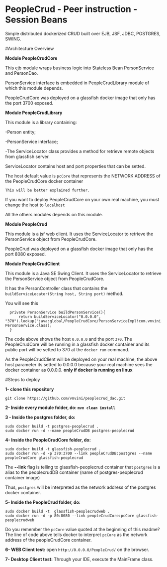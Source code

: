 # PeopleCrud - Peer instruction - Session Beans  
Simple distributed dockerized CRUD built over EJB, JSF, JDBC, POSTGRES, SWING.


#Architecture Overview

**Module PeopleCrudCore**

This ejb module wraps business logic into Stateless Bean PersonService and PersonDao. 

PersonService interface is embedded in PeopleCrudLibrary module of which this module depends.

PeopleCrudCore was deployed on a glassfish docker image that only has the port 3700 exposed. 

**Module PeopleCrudLibrary**

This module is a library containing: 
  
  -Person entity;
  
  -PersonService interface;
  
  -The ServiceLocator class provides a method for retrieve remote objects from glassfish server.
  
  ServiceLocator contains host and port properties that can be setted.
    
  The host default value is `pcCore` that represents the NETWORK ADDRESS of the PeopleCrudCore docker container
    
  `This will be better explained further.`
    
  If you want to deploy PeopleCrudCore on your own real machine, you must change the host to `localhost`
    
All the others modules depends on this module.

**Module PeopleCrud**

This module is a jsf web client. It uses the ServiceLocator to retrieve the PersonService object from PeopleCrudCore.

PeopleCrud was deployed on a glassfish docker image that only has the port 8080 exposed.

**Module PeopleCrudClient**

This module is a Java SE Swing Client. It uses the ServiceLocator to retrieve the PersonService object from PeopleCrudCore. 

It has the PersonController class that contains the `buildServiceLocator(String host, String port)` method.

You will see this 
  
      private PersonService buildPersonService(){
          return buildServiceLocator("0.0.0.0", "370").lookup("java:global/PeopleCrudCore/PersonServiceImpl!com.vmvini.peoplecrudlibrary.PersonService", PersonService.class);
      }  

The code above shows the host `0.0.0.0` and the port `370`.
The PeopleCrudCore will be running in a glassfish docker container and its public port will be setted to 370 at the `docker run` command.

As the PeopleCrudClient will be deployed on your real machine, the above host parameter its setted to 0.0.0.0 because your real machine sees the docker container as 0.0.0.0. **only if docker is running on linux**



#Steps to deploy 

**1- clone this repository**

    git clone https://github.com/vmvini/peoplecrud_dac.git

**2- Inside every module folder, do: `mvn clean install`**

**3 - Inside the postgres folder, do:**

    sudo docker build -t postgres-peoplecrud . 
    sudo docker run -d --name peopleCrudDB postgres-peoplecrud
    
**4- Inside the PeopleCrudCore folder, do:**

    sudo docker build -t glassfish-peoplecrud .
    sudo docker run -d -p 370:3700 --link peopleCrudDB:postgres --name peopleCrudCore glassfish-peoplecrud 
    
The **--link** flag is telling to glassfish-peoplecrud container that `postgres` is a alias to the peoplecrudDB container (name of postgres-peoplecrud container image)

Thus, `postgres` will be interpreted as the network address of the postgres docker container.


**5- Inside the PeopleCrud folder, do:**

    sudo docker build -t  glassfish-peoplecrudweb .
    sudo docker run -d -p 80:8080 --link peopleCrudCore:pcCore glassfish-peoplecrudweb
  
Do you remember the `pcCore` value quoted at the beginning of this readme? The line of code above tells docker to interpret `pcCore` as the network address of the peopleCrudCore container.

**6- WEB Client test:**
    open  `http://0.0.0.0/PeopleCrud/`  on the browser. 
    
**7- Desktop Client test:**
    Through your IDE, execute the MainFrame class.
